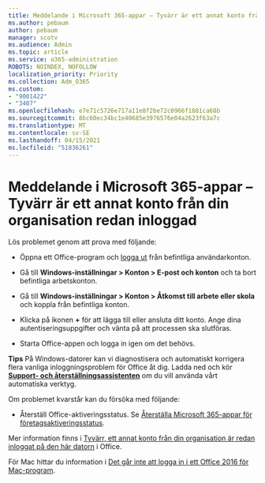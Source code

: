 ```yaml
---
title: Meddelande i Microsoft 365-appar – Tyvärr är ett annat konto från din organisation redan inloggad
ms.author: pebaum
author: pebaum
manager: scotv
ms.audience: Admin
ms.topic: article
ms.service: o365-administration
ROBOTS: NOINDEX, NOFOLLOW
localization_priority: Priority
ms.collection: Adm_O365
ms.custom:
- "9001422"
- "3407"
ms.openlocfilehash: e7e71c5726e717a11e8f2be72c0966f1881ca68b
ms.sourcegitcommit: 8bc60ec34bc1e40685e3976576e04a2623f63a7c
ms.translationtype: MT
ms.contentlocale: sv-SE
ms.lasthandoff: 04/15/2021
ms.locfileid: "51836261"
---
```

# <a name="microsoft-365-apps-message---sorry-another-account-from-your-organization-is-already-signed-in"></a>Meddelande i Microsoft 365-appar – Tyvärr är ett annat konto från din organisation redan inloggad

Lös problemet genom att prova med följande:

- Öppna ett Office-program och [logga ut](https://support.office.com/article/sign-out-of-office-5a20dc11-47e9-4b6f-945d-478cb6d92071) från befintliga användarkonton.

- Gå till **Windows-inställningar > Konton > E-post och konton** och ta bort befintliga arbetskonton.

- Gå till **Windows-inställningar > Konton > Åtkomst till arbete eller skola** och koppla från befintliga konton. 

- Klicka på ikonen **+** för att lägga till eller ansluta ditt konto. Ange dina autentiseringsuppgifter och vänta på att processen ska slutföras.

- Starta Office-appen och logga in igen om det behövs. 

**Tips** På Windows-datorer kan vi diagnostisera och automatiskt korrigera flera vanliga inloggningsproblem för Office åt dig. Ladda ned och kör **[Support- och återställningsassistenten](https://aka.ms/SaRA-OfficeSignInScenario)** om du vill använda vårt automatiska verktyg.

Om problemet kvarstår kan du försöka med följande: 

- Återställ Office-aktiveringsstatus. Se [Återställa Microsoft 365-appar för företagsaktiveringsstatus](https://docs.microsoft.com/office365/troubleshoot/activation/reset-office-365-proplus-activation-state).

Mer information finns i [Tyvärr, ett annat konto från din organisation är redan inloggat på den här datorn](https://docs.microsoft.com/office/troubleshoot/error-messages/another-account-already-signed-in) i Office.

För Mac hittar du information i [Det går inte att logga in i ett Office 2016 för Mac-program](https://docs.microsoft.com/office365/troubleshoot/authentication/sign-in-to-office-2016-for-mac-fail).
